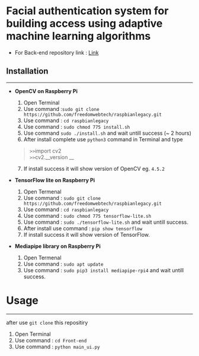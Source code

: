 
# Facial authentication system for building access using adaptive machine learning algorithms #

- For Back-end repository link : [Link](https://github.com/protonnote/backend-graduate-project.git)

## Installation 
--------
- **OpenCV on Raspberry Pi**
    1. Open Terminal
    2. Use command :``sudo git clone https://github.com/freedomwebtech/raspbianlegacy.git 
   ``
    3. Use command : ``cd raspbianlegacy``
    4. Use command : `` sudo chmod 775 install.sh ``
    5. Use command `` sudo ./install.sh `` and wait untill success (~ 2 hours)
    6. After install complete use `` python3 `` command in Terminal and type
    >  ``>>``import cv2 \
    > ``>>``cv2.__version __
    7. If install success it will show version of OpenCV eg. ``4.5.2``

- **TensorFlow lite on Raspberry Pi**
    1. Open Termenal
    2. Use command : ``
    sudo git clone https://github.com/freedomwebtech/raspbianlegacy.git ``
    3. Use command : `` cd raspbianlegacy ``
    4. Use command : `` sudo chmod 775 tensorflow-lite.sh ``
    5. Use command : `` sudo ./tensorflow-lite.sh `` and wait untill success.
    6. After install use command : `` pip show tensorflow ``
    7. If install success it will show version of TensorFlow.

- **Mediapipe library on Raspberry Pi**
    1. Open Termenal
    2. Use command : `` sudo apt update ``
    3. Use command : `` sudo pip3 install mediapipe-rpi4 `` and wait untill success.

# Usage
-------
after use `` git clone `` this repositiry
1. Open Terminal
2. Use command : `` cd Front-end ``
3. Use command : `` python main_ui.py ``